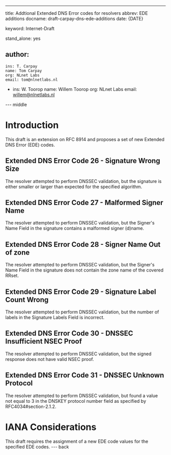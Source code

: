 ---
title: Addtional Extended DNS Error codes for resolvers
abbrev: EDE additions
docname: draft-carpay-dns-ede-additions
date: {DATE}

keyword: Internet-Draft

stand_alone: yes

author:
 -
    ins: T. Carpay
    name: Tom Carpay
    org: NLnet Labs
    email: tom@nlnetlabs.nl
 -
    ins: W. Toorop
    name: Willem Toorop
    org: NLnet Labs
    email: willem@nlnetlabs.nl


--- middle

# Introduction

This draft is an extension on RFC 8914 and proposes a set of new Extended DNS 
Error (EDE) codes.


## Extended DNS Error Code 26 - Signature Wrong Size

The resolver attempted to perform DNSSEC validation, but the signature is either smaller or larger than expected for the specified algorithm.

## Extended DNS Error Code 27 - Malformed Signer Name

The resolver attempted to perform DNSSEC validation, but the Signer's Name Field in the signature contains a malformed signer (d)name.

## Extended DNS Error Code 28 - Signer Name Out of zone

The resolver attempted to perform DNSSEC validation, but the Signer's Name Field in the signature does not contain the zone name of the covered RRset.

## Extended DNS Error Code 29 - Signature Label Count Wrong

The resolver attempted to perform DNSSEC validation, but the number of labels in the Signature Labels Field is incorrect.

## Extended DNS Error Code 30 - DNSSEC Insufficient NSEC Proof

The resolver attempted to perform DNSSEC validation, but the signed response does not have valid NSEC proof.

## Extended DNS Error Code 31 - DNSSEC Unknown Protocol

The resolver attempted to perform DNSSEC validation, but found a value not equal to 3 in the DNSKEY protocol number field as specified by RFC4034#section-2.1.2.



# IANA Considerations

This draft requires the assignment of a new EDE code values for the specified EDE
codes.
--- back
